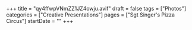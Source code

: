 +++
title = "qy4ffwpVNmZZ1JZ4owju.avif"
draft = false
tags = ["Photos"]
categories = ["Creative Presentations"]
pages = ["Sgt Singer's Pizza Circus"]
startDate = ""
+++

